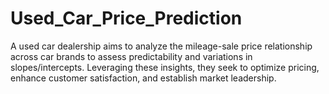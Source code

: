 # Used_Car_Price_Prediction
A used car dealership aims to analyze the mileage-sale price relationship across car brands to assess predictability and variations in slopes/intercepts. Leveraging these insights, they seek to optimize pricing, enhance customer satisfaction, and establish market leadership.

